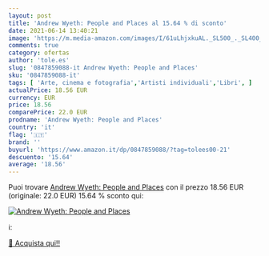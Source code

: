 ```yaml
---
layout: post
title: 'Andrew Wyeth: People and Places al 15.64 % di sconto'
date: 2021-06-14 13:40:21
image: 'https://m.media-amazon.com/images/I/61uLhjxkuAL._SL500_._SL400_.jpg'
comments: true
category: ofertas
author: 'tole.es'
slug: '0847859088-it Andrew Wyeth: People and Places'
sku: '0847859088-it'
tags: [ 'Arte, cinema e fotografia','Artisti individuali','Libri', ]
actualPrice: 18.56 EUR
currency: EUR
price: 18.56
comparePrice: 22.0 EUR
prodname: 'Andrew Wyeth: People and Places'
country: 'it'
flag: '🇮🇹'
brand: ''
buyurl: 'https://www.amazon.it/dp/0847859088/?tag=tolees00-21'
descuento: '15.64'
average: '18.56'
---
```


Puoi trovare [Andrew Wyeth: People and Places](https://www.amazon.it/dp/0847859088/?tag=tolees00-21) con il prezzo 18.56 EUR (originale: 22.0 EUR) 15.64 % sconto qui:

[![Andrew Wyeth: People and Places](https://m.media-amazon.com/images/I/61uLhjxkuAL._SL500_._SL400_.jpg)](https://www.amazon.it/dp/0847859088/?tag=tolees00-21)

ℹ️:


[🛒 Acquista qui!!](https://www.amazon.it/dp/0847859088/?tag=tolees00-21)
